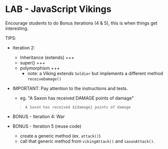 
# LAB - JavaScript Vikings


Encourage students to do Bonus iterations (4 & 5), this is when things get interesting.



TIPS:

- Iteration 2:
  - Inheritance (extends) +++
  - super() +++
  - polymorphism +++
    - note: a Viking extends `Soldier` but implements a different method `receiveDamage()`

- IMPORTANT: Pay attention to the instructions and tests.
  - eg. "A Saxon has received DAMAGE points of damage"
  > `A Saxon has received ${damage} points of damage`



- BONUS - Iteration 4: War

- BONUS - Iteration 5 (reuse code)
  - create a generic method (ex. `attack()`)
  - call that generic method from `vikingAttack()` and `saxonAttack()`.

